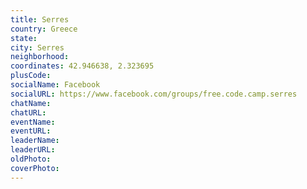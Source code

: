 ```yaml
---
title: Serres
country: Greece
state: 
city: Serres
neighborhood: 
coordinates: 42.946638, 2.323695
plusCode:
socialName: Facebook
socialURL: https://www.facebook.com/groups/free.code.camp.serres
chatName:
chatURL:
eventName:
eventURL:
leaderName:
leaderURL:
oldPhoto: 
coverPhoto:
---
```

